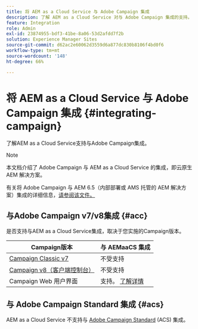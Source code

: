 ```yaml
---
title: 将 AEM as a Cloud Service 与 Adobe Campaign 集成
description: 了解 AEM as a Cloud Service 对与 Adob​e Campaign 集成的支持。
feature: Integration
role: Admin
exl-id: 23874955-bdf3-41be-8a06-53d2afdd7f2b
solution: Experience Manager Sites
source-git-commit: d62ac2e60062d3559d6a877dc830b8106f4bd0f6
workflow-type: tm+mt
source-wordcount: '148'
ht-degree: 66%

---
```



# 将 AEM as a Cloud Service 与 Adobe Campaign 集成 {#integrating-campaign}

了解AEM as a Cloud Service支持与Adobe Campaign集成。

>[!NOTE]
>
>本文档介绍了 Adob&#x200B;e Campaign 与 AEM as a Cloud Service 的集成，即云原生 AEM 解决方案。
>
>有关将 Adob&#x200B;e Campaign 与 AEM 6.5（内部部署或 AMS 托管的 AEM 解决方案）集成的详细信息，[请参阅该文件。](https://experienceleague.adobe.com/docs/experience-manager-65/administering/integration/campaign.html?lang=zh-Hans)

## 与Adobe Campaign v7/v8集成 {#acc}

是否支持与AEM as a Cloud Service集成，取决于您实施的Campaign版本。

| Campaign版本 | 与 AEMaaCS 集成 |
|---|---|
| [Campaign Classic v7](https://experienceleague.adobe.com/docs/campaign-classic.html?lang=zh-Hans) | 不受支持 |
| [Campaign v8（客户端控制台）](https://experienceleague.adobe.com/docs/campaign-v8.html?lang=zh-Hans) | 不受支持 |
| Campaign Web 用户界面 | 支持。 [了解详情](https://experienceleague.adobe.com/zh-hans/docs/campaign/campaign-v8/connect/ac-aem) |

## 与 Adob&#x200B;e Campaign Standard 集成 {#acs}

AEM as a Cloud Service 不支持与 [Adobe Campaign Standard](https://experienceleague.adobe.com/docs/campaign-standard.html?lang=zh-Hans) (ACS) 集成。
